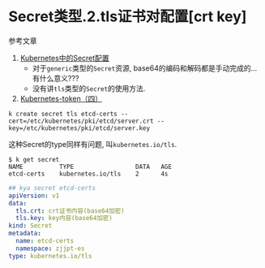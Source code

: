 # Secret类型.2.tls证书对配置[crt key] 

参考文章

1. [Kubernetes中的Secret配置](https://www.cnblogs.com/Leslieblog/p/10158429.html)
    - 对于`generic`类型的`Secret`资源, base64的编码和解码都是手动完成的...有什么意义???
    - 没有讲`tls`类型的`Secret`的使用方法.
2. [Kubernetes-token（四）](https://www.jianshu.com/p/1c188189678c)

```
k create secret tls etcd-certs --cert=/etc/kubernetes/pki/etcd/server.crt --key=/etc/kubernetes/pki/etcd/server.key
```

这种Secret的type同样有问题, 叫`kubernetes.io/tls`.

```console
$ k get secret
NAME          TYPE                 DATA   AGE
etcd-certs    kubernetes.io/tls    2      4s
```

```yaml
## kya secret etcd-certs
apiVersion: v1
data:
  tls.crt: crt证书内容(base64加密)
  tls.key: key内容(base64加密)
kind: Secret
metadata:
  name: etcd-certs
  namespace: zjjpt-es
type: kubernetes.io/tls
```
